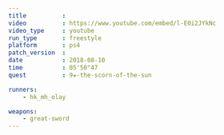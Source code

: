 ```yaml
---
title          :
video          : https://www.youtube.com/embed/l-E0i2JYkNc
video_type     : youtube
run_type       : freestyle
platform       : ps4
patch_version  :
date           : 2018-08-10
time           : 05'50"47
quest          : 9★-the-scorn-of-the-sun

runners:
    - hk_mh_olay

weapons:
    - great-sword
---
```

